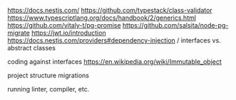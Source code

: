 https://docs.nestjs.com/
https://github.com/typestack/class-validator
https://www.typescriptlang.org/docs/handbook/2/generics.html
https://github.com/vitaly-t/pg-promise
https://github.com/salsita/node-pg-migrate
https://jwt.io/introduction
https://docs.nestjs.com/providers#dependency-injection / interfaces vs. abstract classes

coding against interfaces
https://en.wikipedia.org/wiki/Immutable_object

project structure
migrations


running linter, compiler, etc.
